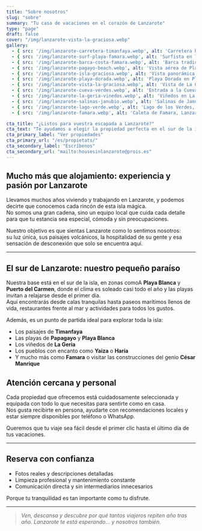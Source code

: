 ```yaml
---
title: "Sobre nosotros"
slug: "sobre"
summary: "Tu casa de vacaciones en el corazón de Lanzarote"
type: "page"
draft: false
cover: "/img/lanzarote-vista-la-graciosa.webp"
gallery:
  - { src: '/img/lanzarote-carretera-timanfaya.webp', alt: 'Carretera hacia Timanfaya, Lanzarote' }
  - { src: '/img/lanzarote-surf-playa-famara.webp', alt: 'Surfista en la playa de Famara, Lanzarote' }
  - { src: '/img/lanzarote-barca-costa-famara.webp', alt: 'Barca tradicional en la costa norte de Lanzarote' }
  - { src: '/img/lanzarote-pagayo-beach.webp', alt: 'Vista aérea de Playa Papagayo, Lanzarote' }
  - { src: '/img/lanzarote-isla-graciosa.webp', alt: 'Vista panorámica de La Graciosa desde Lanzarote' }
  - { src: '/img/lanzarote-playa-dorada.webp', alt: 'Playa Dorada en Playa Blanca, Playa Blanca - Lanzarote' }
  - { src: '/img/lanzarote-vista-la-graciosa.webp', alt: 'Vista de La Graciosa desde el Mirador del Río' }
  - { src: '/img/lanzarote-cueva-verdes.webp', alt: 'Entrada a la Cueva de los Verdes, Lanzarote' }
  - { src: '/img/lanzarote-la-geria-vinedos.webp', alt: 'Viñedos en La Geria, Lanzarote' }
  - { src: '/img/lanzarote-salinas-janubio.webp', alt: 'Salinas de Janubio, Lanzarote' }
  - { src: '/img/lanzarote-lago-verde.webp', alt: 'Lago de los Verdes, Lanzarote' }
  - { src: '/img/lanzarote-famara.webp', alt: 'Caleta de Famara, Lanzarote' }

cta_title: "¿Listos para vuestra escapada a Lanzarote?"
cta_text: "Te ayudamos a elegir la propiedad perfecta en el sur de la isla: Playa Blanca y Puerto del Carmen."
cta_primary_label: "Ver propiedades"
cta_primary_url: "/es/propietats/"
cta_secondary_label: "Escríbenos"
cta_secondary_url: "mailto:housesinlanzarote@prois.es"
---
```


## Mucho más que alojamiento: experiencia y pasión por Lanzarote

Llevamos muchos años viviendo y trabajando en Lanzarote, y podemos decirte que conocemos cada rincón de esta isla mágica.  
No somos una gran cadena, sino un equipo local que cuida cada detalle para que tu estancia sea especial, cómoda y sin preocupaciones.

Nuestro objetivo es que sientas Lanzarote como lo sentimos nosotros:  
su luz única, sus paisajes volcánicos, la hospitalidad de su gente y esa sensación de desconexión que solo se encuentra aquí.

---

## El sur de Lanzarote: nuestro pequeño paraíso

Nuestra base está en el sur de la isla, en zonas comoA **Playa Blanca** y **Puerto del Carmen**, donde el clima es soleado casi todo el año y las playas invitan a relajarse desde el primer día.  
Aquí encontrarás desde calas tranquilas hasta paseos marítimos llenos de vida, restaurantes frente al mar y actividades para todos los gustos.

Además, es un punto de partida ideal para explorar toda la isla:  
- Los paisajes de **Timanfaya**  
- Las playas de **Papagayo** y **Playa Blanca** 
- Los viñedos de **La Geria**  
- Los pueblos con encanto como **Yaiza** o **Haría**  
- Y mucho más como **Famara** o visitar las construcciones del genio **César Manrique**
<!--col-break-->

## Atención cercana y personal

Cada propiedad que ofrecemos está cuidadosamente seleccionada y equipada con todo lo que necesitas para sentirte como en casa.  
Nos gusta recibirte en persona, ayudarte con recomendaciones locales y estar siempre disponibles por teléfono o WhatsApp.

Queremos que tu viaje sea fácil desde el primer clic hasta el último día de tus vacaciones.

---

## Reserva con confianza

- Fotos reales y descripciones detalladas  
- Limpieza profesional y mantenimiento constante  
- Comunicación directa y sin intermediarios innecesarios  

Porque tu tranquilidad es tan importante como tu disfrute.

---



> *Ven, descansa y descubre por qué tantos viajeros repiten año tras año. Lanzarote te está esperando… y nosotros también.*